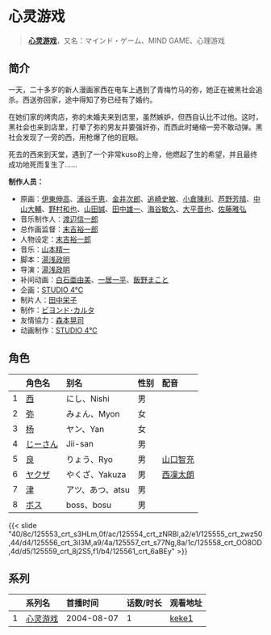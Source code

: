 # 心灵游戏


> <u>**[心灵游戏](https://bgm.tv/subject/3324)**</u>，又名：マインド・ゲーム、MIND GAME、心理游戏

## 简介

一天，二十多岁的新人漫画家西在电车上遇到了青梅竹马的弥，她正在被黑社会追杀。西送弥回家，途中得知了弥已经有了婚约。

在她们家的烤肉店，弥的未婚夫来到店里，虽然嫉妒，但西自认比不过他。这时，黑社会也来到店里，打晕了弥的男友并要强奸弥，而西此时蜷缩一旁不敢动弹。黑社会发现了一旁的西，用枪爆了他的屁眼。

死去的西来到天堂，遇到了一个非常kuso的上帝，他燃起了生的希望，并且最终成功地死而复生了……

**制作人员：**
- 原画：[伊東伸高](https://bgm.tv/person/3164)、[浦谷千恵](https://bgm.tv/person/20392)、[金井次郎](https://bgm.tv/person/11392)、[追崎史敏](https://bgm.tv/person/1165)、[小倉陳利](https://bgm.tv/person/11403)、[芦野芳晴](https://bgm.tv/person/1732)、[中山大輔](https://bgm.tv/person/1733)、[野村和也](https://bgm.tv/person/9860)、[山田誠](https://bgm.tv/person/11291)、[田中雄一](https://bgm.tv/person/3611)、[海谷敏久](https://bgm.tv/person/843)、[大平晋也](https://bgm.tv/person/11178)、[佐藤雅弘](https://bgm.tv/person/11489)
- 音乐制作人：[渡辺信一郎](https://bgm.tv/person/100)
- 总作画监督：[末吉裕一郎](https://bgm.tv/person/2251)
- 人物设定：[末吉裕一郎](https://bgm.tv/person/2251)
- 音乐：[山本精一](https://bgm.tv/person/6263)
- 脚本：[湯浅政明](https://bgm.tv/person/2280)
- 导演：[湯浅政明](https://bgm.tv/person/2280)
- 补间动画：[白石亜由美](https://bgm.tv/person/22658)、[一居一平](https://bgm.tv/person/19478)、[飯野まこと](https://bgm.tv/person/18772)
- 企画：[STUDIO 4℃](https://bgm.tv/person/2306)
- 制片人：[田中栄子](https://bgm.tv/person/11931)
- 制作：[ビヨンド･カルタ](https://bgm.tv/person/2429)
- 友情協力：[森本晃司](https://bgm.tv/person/2301)
- 动画制作：[STUDIO 4℃](https://bgm.tv/person/2306)

## 角色

|     |   角色名   |   别名  | 性别 |  配音  |
|:--- |:------  |:----      |:---  |:--   |
| 1 | [西](https://bgm.tv/character/125553) | にし、Nishi | 男 |  |
| 2 | [弥](https://bgm.tv/character/125554) | みょん、Myon | 女 |  |
| 3 | [杨](https://bgm.tv/character/125555) | ヤン、Yan | 女 |  |
| 4 | [じーさん](https://bgm.tv/character/125556) | Jii-san | 男 |  |
| 5 | [良](https://bgm.tv/character/125557) | りょう、Ryo | 男 | [山口智充](https://bgm.tv/person/21878) |
| 6 | [ヤクザ](https://bgm.tv/character/125558) | やくざ、Yakuza | 男 | [西凜太朗](https://bgm.tv/person/3928) |
| 7 | [津](https://bgm.tv/character/125559) | アツ、あつ、atsu | 男 |  |
| 8 | [ボス](https://bgm.tv/character/125561) | boss、bosu | 男 |  |

{{< slide "40/8c/125553_crt_s3HLm,0f/ac/125554_crt_zNRBl,a2/e1/125555_crt_zwz50,44/d4/125556_crt_3il3M,a9/4a/125557_crt_s77Ng,8a/1c/125558_crt_OO8OD,4d/d5/125559_crt_8j2S5,f1/b4/125561_crt_6aBEy" >}}

## 系列

|     | 系列名  | 首播时间       | 话数/时长 | 观看地址                                                     |
| :-- | :--- | :--------- | :---- | :------------------------------------------------------- |
| 1   |[心灵游戏](https://bgm.tv/subject/3324)| 2004-08-07 | 1     | [keke1](https://www.keke1.app/play/179432-4-225350.html) |



